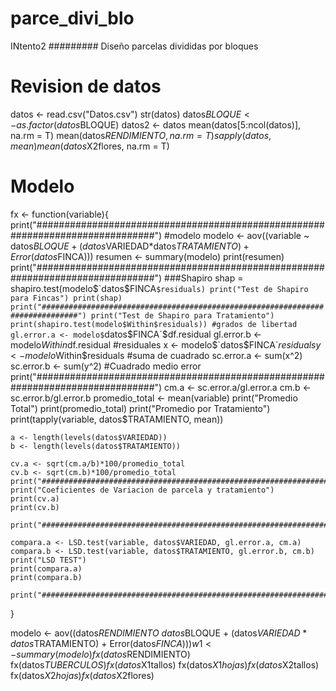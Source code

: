 # parce_divi_blo
INtento2
######### Diseño parcelas divididas por bloques


# Revision de datos
datos <- read.csv("Datos.csv")
str(datos)
datos$BLOQUE <- as.factor(datos$BLOQUE)
datos2 <- datos
mean(datos[5:ncol(datos)], na.rm = T)
mean(datos$RENDIMIENTO, na.rm = T)
sapply(datos, mean)
mean(datos$X2flores, na.rm = T)

# Modelo
fx <- function(variable){
    print("##############################################################################")
    #modelo
    modelo <- aov((variable ~ datos$BLOQUE + (datos$VARIEDAD*datos$TRATAMIENTO) + Error(datos$FINCA)))
    resumen <- summary(modelo)
    print(resumen)
    print("##############################################################################")
    ###Shapiro
    shap = shapiro.test(modelo$`datos$FINCA`$residuals)
    print("Test de Shapiro para Fincas")
    print(shap)
    print("##############################################################################")
    print("Test de Shapiro para Tratamiento")
    print(shapiro.test(modelo$Within$residuals))
    #grados de libertad
    gl.error.a <- modelo$`datos$FINCA`$df.residual
    gl.error.b <- modelo$Within$df.residual
    #residuales
    x <- modelo$`datos$FINCA`$residuals
    y <- modelo$Within$residuals
    #suma de cuadrado
    sc.error.a <- sum(x^2)
    sc.error.b <- sum(y^2)
    #Cuadrado medio error
    print("##############################################################################")
    cm.a <- sc.error.a/gl.error.a
    cm.b <- sc.error.b/gl.error.b
    promedio_total <- mean(variable)
    print("Promedio Total")
    print(promedio_total)
    print("Promedio por Tratamiento")
    print(tapply(variable, datos$TRATAMIENTO, mean))
    
    a <- length(levels(datos$VARIEDAD))
    b <- length(levels(datos$TRATAMIENTO))
    
    cv.a <- sqrt(cm.a/b)*100/promedio_total
    cv.b <- sqrt(cm.b)*100/promedio_total
    print("##############################################################################")
    print("Coeficientes de Variacion de parcela y tratamiento")
    print(cv.a)
    print(cv.b)
    
    print("##############################################################################")
    
    compara.a <- LSD.test(variable, datos$VARIEDAD, gl.error.a, cm.a)
    compara.b <- LSD.test(variable, datos$TRATAMIENTO, gl.error.b, cm.b)
    print("LSD TEST")
    print(compara.a)
    print(compara.b)
    
    print("##############################################################################")
    
    
}


modelo <- aov((datos$RENDIMIENTO ~ datos$BLOQUE + (datos$VARIEDAD*datos$TRATAMIENTO) + Error(datos$FINCA)))
w1<- summary(modelo)
fx(datos$RENDIMIENTO)
fx(datos$TUBERCULOS)
fx(datos$X1tallos)
fx(datos$X1hojas)
fx(datos$X2tallos)
fx(datos$X2hojas)
fx(datos$X2flores)

